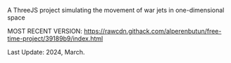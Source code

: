 A ThreeJS project simulating the movement of war jets in one-dimensional space

MOST RECENT VERSION: https://rawcdn.githack.com/alperenbutun/free-time-project/39189b9/index.html

Last Update: 2024, March.
